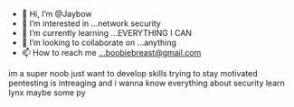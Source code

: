 - 👋 Hi, I’m @Jaybow
- 👀 I’m interested in ...network security 
- 🌱 I’m currently learning ...EVERYTHING I CAN 
- 💞️ I’m looking to collaborate on ...anything
- 📫 How to reach me ...boobiebreast@gmail.com


<!---
crackisalright/crackisalright is a ✨ special ✨ repository because its `README.md` (this file) appears on your GitHub profile.
You can click the Preview link to take a look at your changes.
--->im a super noob just want to develop skills trying to stay motivated pentesting is intreaging and i wanna know everything about security learn lynx maybe some py

